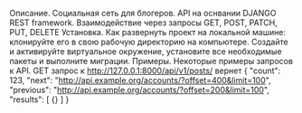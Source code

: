 Описание. Социальная сеть для блогеров. API на оснвании DJANGO REST framework.  Взаимодействие через запросы GET, POST, PATCH, PUT, DELETE
Установка. Как развернуть проект на локальной машине: клонируйте его в свою рабочую директорию на компьютере. Создайте и активируйте виртуальное окружение, установите все необходимые пакеты и выполните миграции.
Примеры. Некоторые примеры запросов к API. GET запрос к http://127.0.0.1:8000/api/v1/posts/ вернет {
"count": 123,
"next": "http://api.example.org/accounts/?offset=400&limit=100",
"previous": "http://api.example.org/accounts/?offset=200&limit=100",
"results": [
{}
]
}
